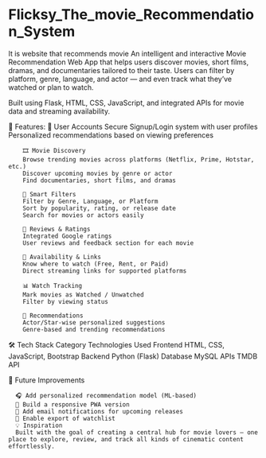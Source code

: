 # Flicksy_The_movie_Recommendation_System
It is website that recommends movie
An intelligent and interactive Movie Recommendation Web App that helps users discover movies, short films, dramas, and documentaries tailored to their taste. Users can filter by platform, genre, language, and actor — and even track what they’ve watched or plan to watch.

Built using Flask, HTML, CSS, JavaScript, and integrated APIs for movie data and streaming availability.

🚀 Features: 🔐 User Accounts Secure Signup/Login system with user profiles Personalized recommendations based on viewing preferences

        🎞 Movie Discovery
        Browse trending movies across platforms (Netflix, Prime, Hotstar, etc.)
        Discover upcoming movies by genre or actor
        Find documentaries, short films, and dramas
        
        🎯 Smart Filters
        Filter by Genre, Language, or Platform
        Sort by popularity, rating, or release date
        Search for movies or actors easily
        
        💬 Reviews & Ratings
        Integrated Google ratings
        User reviews and feedback section for each movie

        🎥 Availability & Links
        Know where to watch (Free, Rent, or Paid)
        Direct streaming links for supported platforms
        
        📊 Watch Tracking
        Mark movies as Watched / Unwatched
        Filter by viewing status
        
        🌟 Recommendations
        Actor/Star-wise personalized suggestions
        Genre-based and trending recommendations
🛠️ Tech Stack Category Technologies Used Frontend HTML, CSS, JavaScript, Bootstrap Backend Python (Flask) Database MySQL APIs TMDB API

🧠 Future Improvements

      🎧 Add personalized recommendation model (ML-based)
      📱 Build a responsive PWA version
      🔔 Add email notifications for upcoming releases
      🧾 Enable export of watchlist
      💡 Inspiration
      Built with the goal of creating a central hub for movie lovers — one place to explore, review, and track all kinds of cinematic content effortlessly.
